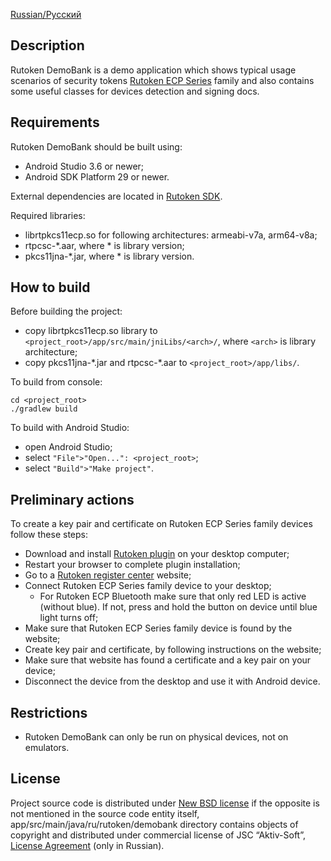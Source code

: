 [Russian/Русский](README_RUS.md)

## Description

Rutoken DemoBank is a demo application which shows typical usage scenarios of security tokens 
[Rutoken ECP Series](https://www.rutoken.ru/products/all/rutoken-ecp/) family and also contains some useful classes for devices detection and signing docs.

## Requirements

Rutoken DemoBank should be built using:

* Android Studio 3.6 or newer;
* Android SDK Platform 29 or newer.

External dependencies are located in [Rutoken SDK](https://www.rutoken.ru/developers/sdk/).

Required libraries:

* librtpkcs11ecp.so for following architectures: armeabi-v7a, arm64-v8a;
* rtpcsc-\*.aar, where \* is library version;
* pkcs11jna-\*.jar, where \* is library version.

## How to build

Before building the project:

* copy librtpkcs11ecp.so library to `<project_root>/app/src/main/jniLibs/<arch>/`, where `<arch>` is library architecture;
* copy pkcs11jna-\*.jar and rtpcsc-\*.aar to `<project_root>/app/libs/`.

To build from console:

    cd <project_root>
    ./gradlew build

To build with Android Studio:

* open Android Studio;
* select `"File">"Open...": <project_root>`;
* select `"Build">"Make project"`.

## Preliminary actions

To create a key pair and certificate on Rutoken ECP Series family devices follow these steps:

* Download and install [Rutoken plugin](https://www.rutoken.ru/products/all/rutoken-plugin/) on your desktop computer;
* Restart your browser to complete plugin installation;
* Go to a [Rutoken register center](https://ra.rutoken.ru) website;
* Connect Rutoken ECP Series family device to your desktop;
    * For Rutoken ECP Bluetooth make sure that only red LED is active (without blue). 
    If not, press and hold the button on device until blue light turns off;
* Make sure that Rutoken ECP Series family device is found by the website;
* Create key pair and certificate, by following instructions on the website;
* Make sure that website has found a certificate and a key pair on your device;
* Disconnect the device from the desktop and use it with Android device.

## Restrictions

* Rutoken DemoBank can only be run on physical devices, not on emulators.

## License

Project source code is distributed under [New BSD license](LICENSE) if the opposite is not mentioned in the source code entity itself,
app/src/main/java/ru/rutoken/demobank directory contains objects of copyright and distributed under commercial license of JSC “Aktiv-Soft”,
[License Agreement](https://download.rutoken.ru/License_Agreement.pdf) (only in Russian).
